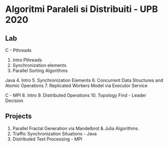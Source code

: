 Algoritmi Paraleli si Distribuiti - UPB 2020
==
Lab
--

C - Pthreads
1.  Intro Pthreads
2.  Synchronization elements
3.  Parallel Sorting Algorithms

Java
4.  Intro
5.  Synchronization Elements
6.  Concurrent Data Structures and Atomic Operations
7.  Replicated Workers Model via Executor Service

C - MPI 
8. Intro
9. Distributed Operations
10. Topology Find - Leader Decision

Projects
--
1. Parallel Fractal Generation via Mandelbrot & Julia Algorithms
2. Traffic Synchronization Situations - Java
3. Distributed Text Processing - MPI

